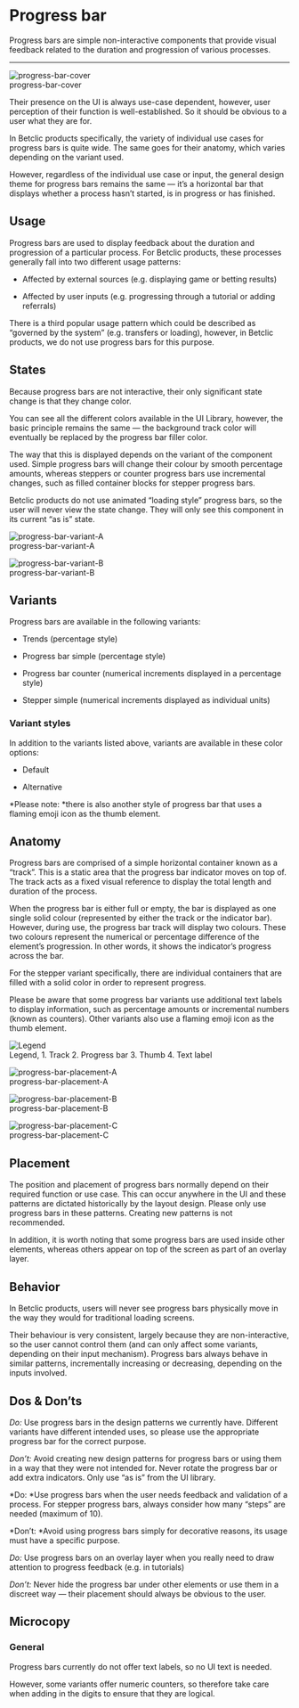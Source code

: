 
# Progress bar

Progress bars are simple non-interactive components that provide visual feedback related to the duration and progression of various processes. 

---

  
![progress-bar-cover](https://studio-assets.supernova.io/design-systems/27883/0baae0ae-01af-42db-9692-c45181222e5d.png)  
progress-bar-cover  


Their presence on the UI is always use-case dependent, however, user perception of their function is well-established. So it should be obvious to a user what they are for.

In Betclic products specifically, the variety of individual use cases for progress bars is quite wide. The same goes for their anatomy, which varies depending on the variant used.

However, regardless of the individual use case or input, the general design theme for progress bars remains the same — it’s a horizontal bar that displays whether a process hasn’t started, is in progress or has finished.

## Usage

Progress bars are used to display feedback about the duration and progression of a particular process. For Betclic products, these processes generally fall into two different usage patterns:

- Affected by external sources (e.g. displaying game or betting results)

- Affected by user inputs (e.g. progressing through a tutorial or adding referrals)

There is a third popular usage pattern which could be described as “governed by the system” (e.g. transfers or loading), however, in Betclic products, we do not use progress bars for this purpose.

## States

Because progress bars are not interactive, their only significant state change is that they change color.

You can see all the different colors available in the UI Library, however, the basic principle remains the same — the background track color will eventually be replaced by the progress bar filler color.

The way that this is displayed depends on the variant of the component used. Simple progress bars will change their colour by smooth percentage amounts, whereas steppers or counter progress bars use incremental changes, such as filled container blocks for stepper progress bars.

Betclic products do not use animated “loading style” progress bars, so the user will never view the state change. They will only see this component in its current “as is” state.

  
![progress-bar-variant-A](https://studio-assets.supernova.io/design-systems/27883/8541d8f9-aecc-4ede-889f-3f6e5942279a.png)  
progress-bar-variant-A  


  
![progress-bar-variant-B](https://studio-assets.supernova.io/design-systems/27883/671e5bf1-b922-459b-a016-383a67d79ca7.png)  
progress-bar-variant-B  


## Variants

Progress bars are available in the following variants:

- Trends (percentage style)

- Progress bar simple (percentage style)

- Progress bar counter (numerical increments displayed in a percentage style)

- Stepper simple (numerical increments displayed as individual units)

### Variant styles

In addition to the variants listed above, variants are available in these color options:

- Default

- Alternative

*Please note: *there is also another style of progress bar that uses a flaming emoji icon as the thumb element.

## Anatomy

Progress bars are comprised of a simple horizontal container known as a “track”. This is a static area that the progress bar indicator moves on top of. The track acts as a fixed visual reference to display the total length and duration of the process.

When the progress bar is either full or empty, the bar is displayed as one single solid colour (represented by either the track or the indicator bar). However, during use, the progress bar track will display two colours. These two colours represent the numerical or percentage difference of the element’s progression. In other words, it shows the indicator’s progress across the bar.

For the stepper variant specifically, there are individual containers that are filled with a solid color in order to represent progress.

Please be aware that some progress bar variants use additional text labels to display information, such as percentage amounts or incremental numbers (known as counters). Other variants also use a flaming emoji icon as the thumb element.

  
![Legend](https://studio-assets.supernova.io/design-systems/27883/66f6def5-5c51-4637-a6cf-1ad6bf124b8e.png)  
Legend, 1. Track
2. Progress bar
3. Thumb
4. Text label  
  


  
![progress-bar-placement-A](https://studio-assets.supernova.io/design-systems/27883/28458003-9590-4afa-9af1-4f344932502f.png)  
progress-bar-placement-A  


  
![progress-bar-placement-B](https://studio-assets.supernova.io/design-systems/27883/4c713eb6-bd5b-477a-9dfb-244148cdc62d.png)  
progress-bar-placement-B  


  
![progress-bar-placement-C](https://studio-assets.supernova.io/design-systems/27883/9152419c-992a-4b44-846c-2407bbc1d28b.png)  
progress-bar-placement-C  


## Placement

The position and placement of progress bars normally depend on their required function or use case. This can occur anywhere in the UI and these patterns are dictated historically by the layout design. Please only use progress bars in these patterns. Creating new patterns is not recommended.

In addition, it is worth noting that some progress bars are used inside other elements, whereas others appear on top of the screen as part of an overlay layer.

## Behavior

In Betclic products, users will never see progress bars physically move in the way they would for traditional loading screens.

Their behaviour is very consistent, largely because they are non-interactive, so the user cannot control them (and can only affect some variants, depending on their input mechanism). Progress bars always behave in similar patterns, incrementally increasing or decreasing, depending on the inputs involved.

## Dos & Don’ts

*Do:* Use progress bars in the design patterns we currently have. Different variants have different intended uses, so please use the appropriate progress bar for the correct purpose.

*Don’t:* Avoid creating new design patterns for progress bars or using them in a way that they were not intended for. Never rotate the progress bar or add extra indicators. Only use “as is” from the UI library.

*Do: *Use progress bars when the user needs feedback and validation of a process. For stepper progress bars, always consider how many “steps” are needed (maximum of 10).

*Don’t: *Avoid using progress bars simply for decorative reasons, its usage must have a specific purpose.

*Do:* Use progress bars on an overlay layer when you really need to draw attention to progress feedback (e.g. in tutorials)

*Don’t:* Never hide the progress bar under other elements or use them in a discreet way — their placement should always be obvious to the user.

## Microcopy

### General

Progress bars currently do not offer text labels, so no UI text is needed.

However, some variants offer numeric counters, so therefore take care when adding in the digits to ensure that they are logical.